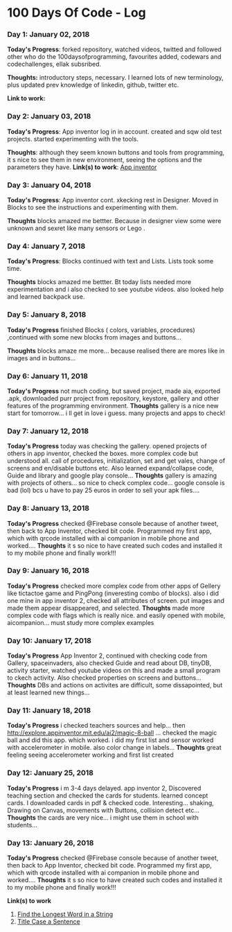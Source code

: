 # 100 Days Of Code - Log

### Day 1: January 02, 2018 

**Today's Progress**: forked repository, watched videos, twitted and followed other who do the 100daysofprogramming, favourites added, codewars and codechallenges, ellak subsribed.

**Thoughts:** introductory steps, necessary. I learned lots of new terminology, plus updated prev knowledge of linkedin, github, twitter etc.

**Link to work:** 

### Day 2: January 03, 2018 

**Today's Progress**: App inventor log in in account. created and sqw old test projects. started experimenting with the tools.

**Thoughts**: although they seem known buttons and tools from programming, it s nice to see them in new environment, seeing the options and the parameters they have.
**Link(s) to work**: [App inventor](http://ai2.appinventor.mit.edu)


### Day 3: January 04, 2018 

**Today's Progress**: App inventor cont. xkecking rest in Designer. Moved in Blocks to see the instructions and experimenting with them.

**Thoughts** blocks amazed me bettter. Because in designer view some were unknown and sexret like many sensors or Lego .

### Day 4:  January 7, 2018

**Today's Progress**: Blocks continued with text and Lists. Lists took some time. 

**Thoughts** blocks amazed me bettter. Bt today lists needed more experimentation and i also checked to see youtube videos. also looked help and learned backpack use.

### Day 5:  January 8, 2018

**Today's Progress** finished Blocks ( colors, variables, procedures) ,continued with some new blocks from images and buttons... 

**Thoughts** blocks amaze me more... because realised there are mores like in images and in buttons...

### Day 6:  January 11, 2018

**Today's Progress** not much coding, but saved project, made aia, exported .apk, downloaded purr project from repository, keystore, gallery and other features of the programming environment.
**Thoughts** gallery is a nice new start for tomorrow... i ll get in love i guess. many projects and apps to check!

### Day 7:  January 12, 2018

**Today's Progress** today was checking the gallery. opened projects of others in app inventor, checked the boxes. more complex code but understood all. call of procedures, initialization, set and get vales, change of screens and en/disable buttons etc.
Also learned expand/collapse code, Guide and library and google play console...
**Thoughts** gallery is amazing with projects of others... so nice to check complex code... google console is bad (lol) bcs u have to pay 25 euros in order to sell your apk files....

### Day 8:  January 13, 2018

**Today's Progress** checked @Firebase console because of another tweet, then back to App Inventor, checked bit code. Programmed my first app, which with qrcode installed with ai companion in mobile phone and worked....
**Thoughts** it s so nice to have created such codes and installed it to my mobile phone and finally work!!!

### Day 9:  January 16, 2018

**Today's Progress**  checked more complex code from other apps of Gellery like tictactoe game and PingPong (inveresting combo of blocks). also i did one mine in app inventor 2, checked all attributes of screen. put images and made them appear disappeared, and selected.
**Thoughts** made more complex code with flags which is really nice. and easily opened with mobile, aicompanion... must study more complex examples

### Day 10:  January 17, 2018

**Today's Progress** App Inventor 2, continued with checking code from Gallery, spaceinvaders, also checked Guide and read about DB, tinyDB, activity starter, watched youtube videos on this and made a small program to ckech activity. Also checked properties on screens and buttons...
**Thoughts** DBs and actions on activites are difficult, some dissapointed, but at least learned new things...

### Day 11:  January 18, 2018

**Today's Progress**  i checked teachers sources and help... then http://explore.appinventor.mit.edu/ai2/magic-8-ball … checked the magic ball and did this app. which worked. i did my first list and sensor worked with accelerometer in mobile. also color change in labels...
**Thoughts** great feeling seeing accelerometer working and first list created

### Day 12:  January 25, 2018

**Today's Progress** i m 3-4 days delayed. app inventor 2, Discovered teaching section and checked the cards for students. learned concept cards. I downloaded cards in pdf & checked code. Interesting... shaking, Drawing on Canvas, movements with Buttons, collision detect etc...
**Thoughts** the cards are very nice... i might use them in school with students...

### Day 13:  January 26, 2018

**Today's Progress** checked @Firebase console because of another tweet, then back to App Inventor, checked bit code. Programmed my first app, which with qrcode installed with ai companion in mobile phone and worked....
**Thoughts** it s so nice to have created such codes and installed it to my mobile phone and finally work!!!

**Link(s) to work**
1. [Find the Longest Word in a String](https://www.freecodecamp.com/challenges/find-the-longest-word-in-a-string)
2. [Title Case a Sentence](https://www.freecodecamp.com/challenges/title-case-a-sentence)
